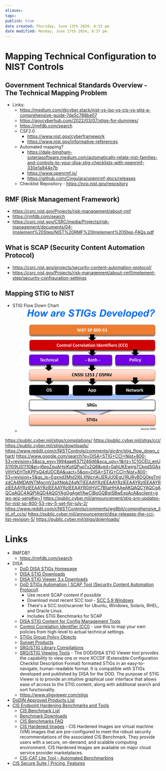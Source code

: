 ```yaml
---
aliases: 
tags: 
publish: true
date created: Thursday, June 13th 2024, 8:33 pm
date modified: Monday, June 17th 2024, 9:37 pm
---
```

# Mapping Technical Configuration to NIST Controls
## Government Technical Standards Overview - The Technical Mapping Problem
- Links:
    - https://medium.com/@cyber.stack/nist-vs-iso-vs-cis-vs-stig-a-comprehensive-guide-7de5c788be07
    - https://govcyberhub.com/2022/03/07/stigs-for-dummies/
    - https://rmfdb.com/search
    - CSF2.0
        - https://www.nist.gov/cyberframework
        - https://www.nist.gov/informative-references
    - Automated mapping?
        - https://dale-bingham-soteriasoftware.medium.com/automatically-relate-nist-families-and-controls-to-your-disa-stig-checklists-with-openrmf-330e1a944e7b
        - https://www.openrmf.io/
        - https://github.com/Cingulara/openrmf-docs/releases
    - Checklist Repository - https://ncp.nist.gov/repository

## RMF (Risk Management Framework)
- https://csrc.nist.gov/Projects/risk-management/about-rmf
- https://rmfdb.com/search
- https://csrc.nist.gov/CSRC/media/Projects/risk-management/documents/04-Implement%20Step/NIST%20RMF%20Implement%20Step-FAQs.pdf
## What is SCAP (Security Content Automation Protocol)
- https://csrc.nist.gov/projects/security-content-automation-protocol/
- https://csrc.nist.gov/Projects/risk-management/about-rmf/implement-step/security-configuration-settings

## Mapping STIG to NIST
- STIG Flow Down Chart
    - ![How STIGs are Developed](_attachments/Endpoint%20Hardening/IMG-20240617213729171.png)

https://public.cyber.mil/stigs/compilations/
https://public.cyber.mil/stigs/cci/
https://public.cyber.mil/stigs/downloads/
https://www.reddit.com/r/NISTControls/comments/gicdnr/stig_flow_down_chart/
https://www.google.com/search?q=DISA+STIG+CCI+Nist+800-53+revision+5&sca_esv=1994aae6371246d6&sca_upv=1&rlz=1C1GCEU_enUS1109US1110&ei=j6poZquAHsiKptQPupTx2Q8&ved=0ahUKEwjrg7CkqdSGAxVIhYkEHTpKPPsQ4dUDCBA&uact=5&oq=DISA+STIG+CCI+Nist+800-53+revision+5&gs_lp=Egxnd3Mtd2l6LXNlcnAiJERJU0EgU1RJRyBDQ0kgTmlzdCA4MDAtNTMgcmV2aXNpb24gNTIEEAAYRzIEEAAYRzIEEAAYRzIEEAAYRzIEEAAYRzIEEAAYRzIEEAAYRzIEEAAYR0itHVC7BliaHHAAeAKQAQCYAQCgAQCqAQC4AQPIAQD4AQGYAgGgAgeYAwCIBgGQBgiSBwExoAcA&sclient=gws-wiz-serp#ip=1
https://public.cyber.mil/announcement/stig-srg-updates-for-nist-sp-800-53-rev-5-set-for-july-2/
https://www.reddit.com/r/NISTControls/comments/wg8bit/comprehensive_list_of_ccis/
https://public.cyber.mil/announcement/disa-releases-the-cci-list-revision-5/
https://public.cyber.mil/stigs/downloads/

#  Links
- RMFDB?
    - https://rmfdb.com/search
- DISA
    - [DoD DISA STIGs Homepage](https://public.cyber.mil/stigs/)
    - [DISA STIG Downloads](https://public.cyber.mil/stigs/downloads/)
    - [DISA STIG Viewer 3.x Downloads](https://public.cyber.mil/stigs/downloads/?_dl_facet_stigs=stig-viewer-3x)
    - [DoD STIGs Automation | SCAP Tool (Security Content Automation Protocol)](https://public.cyber.mil/stigs/scap/)
        - Use recent SCAP content if possible
        - Download most recent SCC tool - [SCC 5.9 Windows](https://dl.dod.cyber.mil/wp-content/uploads/stigs/zip/scc-5.9_Windows_bundle.zip)
        - There's a SCC tool/scanner for Ubuntu, Windows, Solaris, RHEL, and Oracle Linux.
        - Includes STIG Benchmarks for SCAP
    - [DISA STIG Content for Config Management Tools](https://public.cyber.mil/stigs/supplemental-automation-content/)
    - [Control Correlation Identifier (CCI)](https://public.cyber.mil/stigs/cci/) - use this to map your own policies from high-level to actual technical settings.
    - [STIGs Group Policy Objects](https://public.cyber.mil/stigs/gpo/)
    - [Sunset Products](https://public.cyber.mil/stigs/sunset-products/)
    - [SRG/STIG Library Compilations](https://public.cyber.mil/stigs/compilations/)
    - [SRG/STIG Viewing Tools](https://public.cyber.mil/stigs/srg-stig-tools/) - The DOD/DISA STIG Viewer tool provides the capability to view one or more XCCDF (Extensible Configuration Checklist Description Format) formatted STIGs in an easy-to-navigate, human-readable format. It is compatible with STIGs developed and published by DISA for the DOD. The purpose of STIG Viewer is to provide an intuitive graphical user interface that allows ease of access to the STIG content, along with additional search and sort functionality. 
    - https://www.stigviewer.com/stigs
- [DoDIN Approved Products List](https://aplits.disa.mil/processAPList.action)
- [CIS Endpoint Hardening Benchmarks and Tools](https://www.cisecurity.org/cis-benchmarks)
    - [CIS Benchmark List](https://www.cisecurity.org/cis-benchmarks)
    - [Benchmark Downloads](https://learn.cisecurity.org/benchmarks)
    - [CIS Benchmarks FAQ](https://www.cisecurity.org/cis-benchmarks/cis-benchmarks-faq)
    - [CIS Hardened Images](https://www.cisecurity.org/cis-hardened-image-list) - CIS Hardened Images are virtual machine (VM) images that are pre-configured to meet the robust security recommendations of the associated CIS Benchmark. They provide users with a secure, on-demand, and scalable computing environment. CIS Hardened Images are available on major cloud service provider marketplaces.
    - [CIS-CAT Lite Tool - Automated Benchmarking](https://learn.cisecurity.org/cis-cat-lite)
- [CIS Secure Suite | Pricing, Features](https://www.cisecurity.org/cis-securesuite/pricing-and-categories/end-user)
